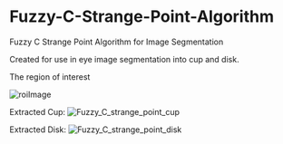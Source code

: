 # Fuzzy-C-Strange-Point-Algorithm
Fuzzy C Strange Point Algorithm for Image Segmentation

Created for use in eye image segmentation into cup and disk.


The region of interest

![roiImage](https://user-images.githubusercontent.com/54748294/113778344-e6789100-9749-11eb-98a3-b76e89c2698f.jpg)

Extracted Cup:
![Fuzzy_C_strange_point_cup](https://user-images.githubusercontent.com/54748294/113778465-0314c900-974a-11eb-8a72-311fc930fa48.jpg)

Extracted Disk: 
![Fuzzy_C_strange_point_disk](https://user-images.githubusercontent.com/54748294/113778512-158f0280-974a-11eb-9d0c-f515a13cd842.jpg)

